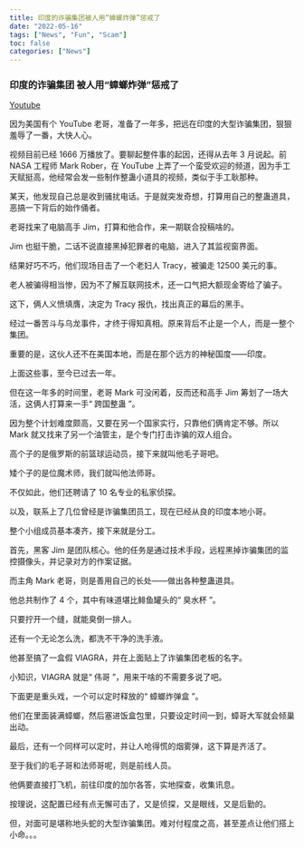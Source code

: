 ```yaml
---
title: 印度的诈骗集团被人用“蟑螂炸弹”惩戒了
date: "2022-05-16"
tags: ["News", "Fun", "Scam"]
toc: false
categories: ["News"]
---
```


### 印度的诈骗集团 被人用“蟑螂炸弹”惩戒了

[Youtube](https://www.youtube.com/watch?v=xsLJZyih3Ac)

因为美国有个 YouTube 老哥，准备了一年多，把远在印度的大型诈骗集团，狠狠羞辱了一番，大快人心。

视频目前已经 1666 万播放了。要聊起整件事的起因，还得从去年 3 月说起。前 NASA 工程师 Mark Rober，在 YouTube 上弄了一个蛮受欢迎的频道，因为手工天赋挺高，他经常会发一些制作整蛊小道具的视频，类似于手工耿那种。

某天，他发现自己总是收到骚扰电话。于是就突发奇想，打算用自己的整蛊道具，恶搞一下背后的始作俑者。

老哥找来了电脑高手 Jim，打算和他合作，来一期联合投稿啥的。

Jim 也挺干脆，二话不说直接黑掉犯罪者的电脑，进入了其监视窗界面。

结果好巧不巧，他们现场目击了一个老妇人 Tracy，被骗走 12500 美元的事。

老人被骗得相当惨，因为不了解互联网技术，还一口气把大额现金寄给了骗子。

这下，俩人义愤填膺，决定为 Tracy 报仇，找出真正的幕后的黑手。

经过一番苦斗与乌龙事件，才终于得知真相。原来背后不止是一个人，而是一整个集团。

重要的是，这伙人还不在美国本地，而是在那个远方的神秘国度——印度。

上面这些事，至今已过去一年。

但在这一年多的时间里，老哥 Mark 可没闲着，反而还和高手 Jim 筹划了一场大活，这俩人打算来一手“ 跨国整蛊 ”。

因为整个计划难度颇高，又要在另一个国家实行，只靠他们俩肯定不够。所以 Mark 就又找来了另一个油管主，是个专门打击诈骗的双人组合。

高个子的是俄罗斯的前篮球运动员，接下来就叫他毛子哥吧。

矮个子的是位魔术师，我们就叫他法师哥。

不仅如此，他们还聘请了 10 名专业的私家侦探。

以及，联系上了几位曾经是诈骗集团员工，现在已经从良的印度本地小哥。

整个小组成员基本凑齐，接下来就是分工。

首先，黑客 Jim 是团队核心。他的任务是通过技术手段，远程黑掉诈骗集团的监控摄像头，并记录对方的作案证据。

而主角 Mark 老哥，则是善用自己的长处——做出各种整蛊道具。

他总共制作了 4 个，其中有味道堪比鲱鱼罐头的“ 臭水杯 ”。

只要拧开一个缝，就能臭倒一排人。

还有一个无论怎么洗，都洗不干净的洗手液。

他甚至搞了一盒假 VIAGRA，并在上面贴上了诈骗集团老板的名字。

小知识，VIAGRA 就是“ 伟哥 ”，用来干啥的不需要多说了吧。

下面更是重头戏，一个可以定时释放的“ 蟑螂炸弹盒 ”。

他们在里面装满蟑螂，然后塞进饭盒包里，只要设定时间一到，蟑哥大军就会倾巢出动。


最后，还有一个同样可以定时，并让人呛得慌的烟雾弹，这下算是齐活了。

至于我们的毛子哥和法师哥呢，则是前线人员。

他俩要直接打飞机，前往印度的加尔各答，实地探查，收集讯息。

按理说，这配置已经有点无懈可击了，又是侦探，又是眼线，又是后勤的。

但，对面可是堪称地头蛇的大型诈骗集团。难对付程度之高，甚至差点让他们搭上小命。。。